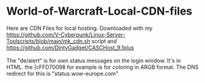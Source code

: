 # World-of-Warcraft-Local-CDN-files
Here are CDN Files for local hosting. Downloaded with my https://github.com/V-Cyberpunk/Linux-Server-Toolscripts/blob/main/mk_cdn.sh script and https://github.com/DintyGadget/CASCHost_9.1plus
<br /><br />
The "de/alert" is for own status messages on the login window. It's in HTML. the |cFFD70098 for example is for coloring in ARGB format. The DNS redirect for this is "status.wow-europe.com"
